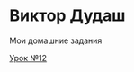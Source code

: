 

# Виктор Дудаш
Мои домашние задания

[Урок №12](https://vdudash36.github.io/lesson_12/src/ "Моя готовая домашка")
